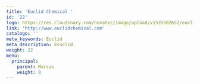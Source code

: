 ```yaml
---
title: 'Euclid Chemical '
id: '22'
logo: https://res.cloudinary.com/novatec/image/upload/v1535582652/euclid-chemical.jpg
link: 'http://www.euclidchemical.com'
catalogo: ''
meta_keywords: Euclid
meta_description: Ecuclid
weight: 22
menu:
  principal:
    parent: Marcas
    weight: 8
---
```




